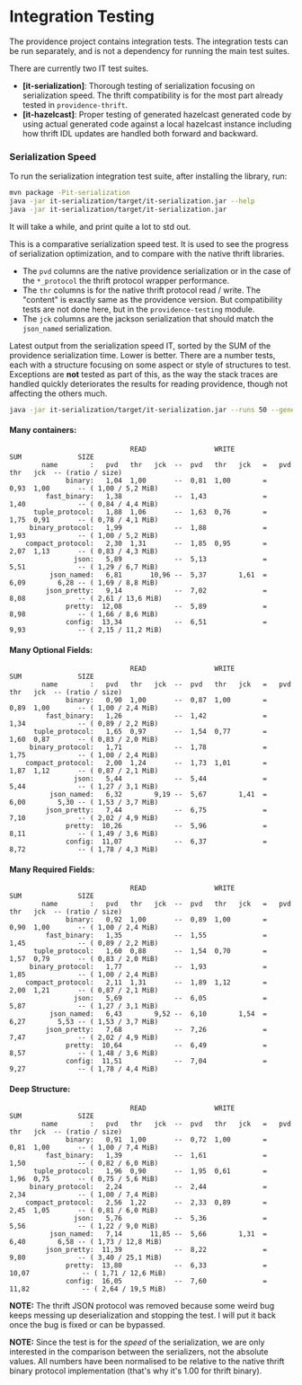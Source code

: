 Integration Testing
===================

The providence project contains integration tests. The integration
tests can be run separately, and is not a dependency for running
the main test suites.

There are currently two IT test suites.

- **[it-serialization]**: Thorough testing of serialization focusing on
  serialization speed. The thrift compatibility is for the most part
  already tested in `providence-thrift`.
- **[it-hazelcast]**: Proper testing of generated hazelcast generated
  code by using actual generated code against a local hazelcast instance
  including how thrift IDL updates are handled both forward and backward. 

### Serialization Speed

To run the serialization integration test suite, after installing the library,
run:

```bash
mvn package -Pit-serialization
java -jar it-serialization/target/it-serialization.jar --help
java -jar it-serialization/target/it-serialization.jar
```

It will take a while, and print quite a lot to std out.

This is a comparative serialization speed test. It is used to see the progress of
serialization optimization, and to compare with the native thrift libraries.

- The `pvd` columns are the native providence serialization or in the case of the
  `*_protocol` the thrift protocol wrapper performance.
- The `thr` columns is for the native thrift protocol read / write. The "content" is
  exactly same as the providence version. But compatibility tests are not done here,
  but in the `providence-testing` module.
- The `jck` columns are the jackson serialization that should match the `json_named`
  serialization.

Latest output from the serialization speed IT, sorted by the SUM of the providence
serialization time. Lower is better. There are a number tests, each with a structure
focusing on some aspect or style of structures to test. Exceptions are **not** tested
as part of this, as the way the stack traces are handled quickly deteriorates the
results for reading providence, though not affecting the others much.

```bash
java -jar it-serialization/target/it-serialization.jar --runs 50 --generate 1000
```

#### Many containers:

```
                              READ                 WRITE                  SUM              SIZE
        name        :   pvd   thr   jck  --  pvd   thr   jck   =   pvd   thr   jck  -- (ratio / size)    
              binary:   1,04  1,00       --  0,81  1,00        =   0,93  1,00       -- ( 1,00 / 5,2 MiB)
         fast_binary:   1,38             --  1,43              =   1,40             -- ( 0,84 / 4,4 MiB)
      tuple_protocol:   1,88  1,06       --  1,63  0,76        =   1,75  0,91       -- ( 0,78 / 4,1 MiB)
     binary_protocol:   1,99             --  1,88              =   1,93             -- ( 1,00 / 5,2 MiB)
    compact_protocol:   2,30  1,31       --  1,85  0,95        =   2,07  1,13       -- ( 0,83 / 4,3 MiB)
                json:   5,89             --  5,13              =   5,51             -- ( 1,29 / 6,7 MiB)
          json_named:   6,81       10,96 --  5,37        1,61  =   6,09        6,28 -- ( 1,69 / 8,8 MiB)
         json_pretty:   9,14             --  7,02              =   8,08             -- ( 2,61 / 13,6 MiB)
              pretty:  12,08             --  5,89              =   8,98             -- ( 1,66 / 8,6 MiB)
              config:  13,34             --  6,51              =   9,93             -- ( 2,15 / 11,2 MiB)
```

#### Many Optional Fields:

```
                              READ                 WRITE                  SUM              SIZE
        name        :   pvd   thr   jck  --  pvd   thr   jck   =   pvd   thr   jck  -- (ratio / size)    
              binary:   0,90  1,00       --  0,87  1,00        =   0,89  1,00       -- ( 1,00 / 2,4 MiB)
         fast_binary:   1,26             --  1,42              =   1,34             -- ( 0,89 / 2,2 MiB)
      tuple_protocol:   1,65  0,97       --  1,54  0,77        =   1,60  0,87       -- ( 0,83 / 2,0 MiB)
     binary_protocol:   1,71             --  1,78              =   1,75             -- ( 1,00 / 2,4 MiB)
    compact_protocol:   2,00  1,24       --  1,73  1,01        =   1,87  1,12       -- ( 0,87 / 2,1 MiB)
                json:   5,44             --  5,44              =   5,44             -- ( 1,27 / 3,1 MiB)
          json_named:   6,32        9,19 --  5,67        1,41  =   6,00        5,30 -- ( 1,53 / 3,7 MiB)
         json_pretty:   7,44             --  6,75              =   7,10             -- ( 2,02 / 4,9 MiB)
              pretty:  10,26             --  5,96              =   8,11             -- ( 1,49 / 3,6 MiB)
              config:  11,07             --  6,37              =   8,72             -- ( 1,78 / 4,3 MiB)
```

#### Many Required Fields:

```
                              READ                 WRITE                  SUM              SIZE
        name        :   pvd   thr   jck  --  pvd   thr   jck   =   pvd   thr   jck  -- (ratio / size)    
              binary:   0,92  1,00       --  0,89  1,00        =   0,90  1,00       -- ( 1,00 / 2,4 MiB)
         fast_binary:   1,35             --  1,55              =   1,45             -- ( 0,89 / 2,2 MiB)
      tuple_protocol:   1,60  0,88       --  1,54  0,70        =   1,57  0,79       -- ( 0,83 / 2,0 MiB)
     binary_protocol:   1,77             --  1,93              =   1,85             -- ( 1,00 / 2,4 MiB)
    compact_protocol:   2,11  1,31       --  1,89  1,12        =   2,00  1,21       -- ( 0,87 / 2,1 MiB)
                json:   5,69             --  6,05              =   5,87             -- ( 1,27 / 3,1 MiB)
          json_named:   6,43        9,52 --  6,10        1,54  =   6,27        5,53 -- ( 1,53 / 3,7 MiB)
         json_pretty:   7,68             --  7,26              =   7,47             -- ( 2,02 / 4,9 MiB)
              pretty:  10,64             --  6,49              =   8,57             -- ( 1,48 / 3,6 MiB)
              config:  11,51             --  7,04              =   9,27             -- ( 1,78 / 4,4 MiB)
```

#### Deep Structure:

```
                              READ                 WRITE                  SUM              SIZE
        name        :   pvd   thr   jck  --  pvd   thr   jck   =   pvd   thr   jck  -- (ratio / size)    
              binary:   0,91  1,00       --  0,72  1,00        =   0,81  1,00       -- ( 1,00 / 7,4 MiB)
         fast_binary:   1,39             --  1,61              =   1,50             -- ( 0,82 / 6,0 MiB)
      tuple_protocol:   1,96  0,90       --  1,95  0,61        =   1,96  0,75       -- ( 0,75 / 5,6 MiB)
     binary_protocol:   2,24             --  2,44              =   2,34             -- ( 1,00 / 7,4 MiB)
    compact_protocol:   2,56  1,22       --  2,33  0,89        =   2,45  1,05       -- ( 0,81 / 6,0 MiB)
                json:   5,76             --  5,36              =   5,56             -- ( 1,22 / 9,0 MiB)
          json_named:   7,14       11,85 --  5,66        1,31  =   6,40        6,58 -- ( 1,73 / 12,8 MiB)
         json_pretty:  11,39             --  8,22              =   9,80             -- ( 3,40 / 25,1 MiB)
              pretty:  13,80             --  6,33              =  10,07             -- ( 1,71 / 12,6 MiB)
              config:  16,05             --  7,60              =  11,82             -- ( 2,64 / 19,5 MiB)
```

**NOTE:** The thrift JSON protocol was removed because some weird bug keeps messing
up deserialization and stopping the test. I will put it back once the bug is fixed or
can be bypassed.

**NOTE:** Since the test is for the *speed* of the serialization, we are only
interested in the comparison between the serializers, not the absolute values.
All numbers have been normalised to be relative to the native thrift binary protocol
implementation (that's why it's 1.00 for thrift binary).
